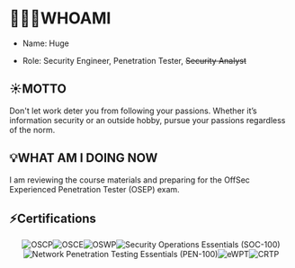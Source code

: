 # 🧑🏻‍💻WHOAMI

- Name: Huge

- Role: Security Engineer, Penetration Tester, ~~Security Analyst~~

## ☀️MOTTO

Don't let work deter you from following your passions. Whether it’s information security or an outside hobby, pursue your passions regardless of the norm.

## 💡WHAT AM I DOING NOW

I am reviewing the course materials and preparing for the OffSec Experienced Penetration Tester (OSEP) exam.

## ⚡️Certifications

<div style="display: flex; justify-content: center; flex-wrap: wrap;">
  <img src="/badge_oscp.png" alt="OSCP" />
  <img src="/badge_osce.png" alt="OSCE" />
  <img src="/badge_oswp.png" alt="OSWP" />
  <img src="/badge_soc-100.png" alt="Security Operations Essentials (SOC-100)" />
  <img src="/badge_pen-100.png" alt="Network Penetration Testing Essentials (PEN-100)" />
  <img src="/badge_eWPT.png" alt="eWPT" />
  <img src="/badge_crtp.png" alt="CRTP" />
</div>